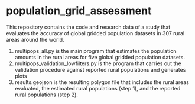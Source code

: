 # population_grid_assessment
This repository contains the code and research data of a study that evaluates the accuracy of global gridded population datasets in 307 rural areas around the world.

1. multipops_all.py is the main program that estimates the population amounts in the rural areas for five global gridded population datasets.
2. multipops_validation_lowfilters.py is the program that carries out the validation procedure against reported rural populations and generates plots
3. results.geojson is the resulting polygon file that includes the rural areas evaluated, the estimated rural populations (step 1), and the reported rural populations (step 2).
